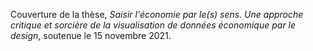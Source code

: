 Couverture de la thèse, *Saisir l'économie par le(s) sens. Une approche critique et sorcière de la visualisation de données économique par le design*, soutenue le 15 novembre 2021.
